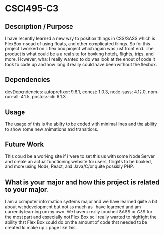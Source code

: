 # CSCI495-C3

## Description / Purpose
I have recently learned a new way to position things in CSS/SASS which is FlexBox insead of using floats, and other complicated things. So for this project I worked on a flex box project which again was just front end. The product is what could be a a real site for booking hotels, flights, trips, and more. However, what I really wanted to do was look at the enout of code it took to code up and how long it really could have been without the flexbox. 


## Dependencies
devDependencies:
    autoprefixer: 9.6.1,
    concat: 1.0.3,
    node-sass: 4.12.0,
    npm-run-all: 4.1.5,
    postcss-cli: 6.1.3

## Usage
The usage of this is the abilty to be coded with minimal lines and the abliity to show some new animations and transitions. 

## Future Work
This could be a working site if i were to set this us with some Node Server and create an actual functioning website for users, flrights to be booked, and more using Node, React, and Java/C/or quite possibly PHP. 

## What is your major and how this project is related to your major.
I am a computer information systems major and we have learned quite a bit about webdevelopment but not as much as I have learened and am currently learning on my own. We havent really touched SASS or CSS for the most part and especially not Flex Box so I really wanted to highlight the ability that Flex Box could do on the amount of code that needed to be created to make up a page like this.  

